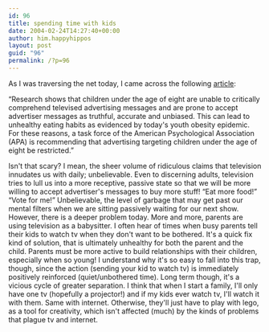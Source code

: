 ```yaml
---
id: 96
title: spending time with kids
date: 2004-02-24T14:27:40+00:00
author: him.happyhippos
layout: post
guid: "96"
permalink: /?p=96
---
```

As I was traversing the net today, I came across the following [article](http://www.scienceblog.com/community/modules.php?name=News&#038;file=article&#038;sid=2349):
  
  
&#8220;Research shows that children under the age of eight are unable to critically comprehend televised advertising messages and are prone to accept advertiser messages as truthful, accurate and unbiased. This can lead to unhealthy eating habits as evidenced by today's youth obesity epidemic. For these reasons, a task force of the American Psychological Association (APA) is recommending that advertising targeting children under the age of eight be restricted.&#8221;

Isn't that scary? I mean, the sheer volume of ridiculous claims that television innudates us with daily; unbelievable. Even to discerning adults, television tries to lull us into a more receptive, passive state so that we will be more willing to accept advertiser's messages to buy more stuff! &#8220;Eat more food!&#8221; &#8220;Vote for me!&#8221; Unbelievable, the level of garbage that may get past our mental filters when we are sitting passively waiting for our next show. However, there is a deeper problem today. More and more, parents are using television as a babysitter. I often hear of times when busy parents tell their kids to watch tv when they don't want to be bothered. It's a quick fix kind of solution, that is ultimately unhealthy for both the parent and the child. Parents must be more active to build relationships with their children, especially when so young! I understand why it's so easy to fall into this trap, though, since the action (sending your kid to watch tv) is immediately positively reinforced (quiet/unbothered time). Long term though, it's a vicious cycle of greater separation. I think that when I start a family, I'll only have one tv (hopefully a projector!) and if my kids ever watch tv, I'll watch it with them. Same with internet. Otherwise, they'll just have to play with lego, as a tool for creativity, which isn't affected (much) by the kinds of problems that plague tv and internet.